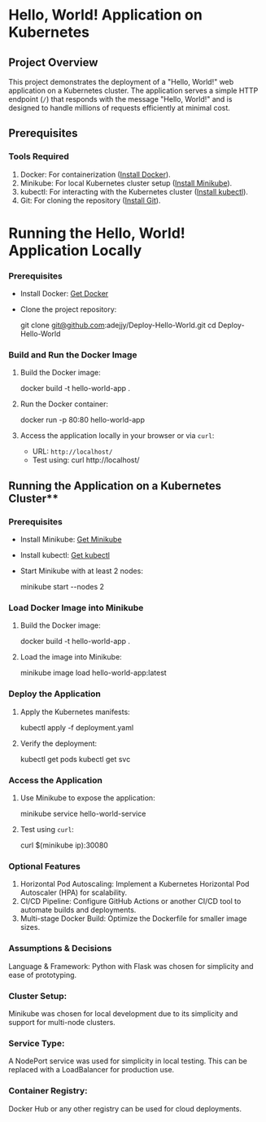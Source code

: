 # Hello, World! Application on Kubernetes

## Project Overview
This project demonstrates the deployment of a "Hello, World!" web application on a Kubernetes cluster. The application serves a simple HTTP endpoint (`/`) that responds with the message "Hello, World!" and is designed to handle millions of requests efficiently at minimal cost.

## Prerequisites
### Tools Required
1. Docker: For containerization ([Install Docker](https://docs.docker.com/get-docker/)).
2. Minikube: For local Kubernetes cluster setup ([Install Minikube](https://minikube.sigs.k8s.io/docs/start/)).
3. kubectl: For interacting with the Kubernetes cluster ([Install kubectl](https://kubernetes.io/docs/tasks/tools/)).
4. Git: For cloning the repository ([Install Git](https://git-scm.com/book/en/v2/Getting-Started-Installing-Git)).


# Running the Hello, World! Application Locally

### Prerequisites
- Install Docker: [Get Docker](https://docs.docker.com/get-docker/)
- Clone the project repository:
  
  git clone git@github.com:adejjy/Deploy-Hello-World.git
  cd Deploy-Hello-World
  
###  Build and Run the Docker Image
1. Build the Docker image:
   
   docker build -t hello-world-app .
   
2. Run the Docker container:
   
   docker run -p 80:80 hello-world-app

3. Access the application locally in your browser or via `curl`:
   - URL: `http://localhost/`
   - Test using:
      curl http://localhost/
   

## Running the Application on a Kubernetes Cluster**

###  Prerequisites
- Install Minikube: [Get Minikube](https://minikube.sigs.k8s.io/docs/start/)
- Install kubectl: [Get kubectl](https://kubernetes.io/docs/tasks/tools/)
- Start Minikube with at least 2 nodes:
  
  minikube start --nodes 2
  

###  Load Docker Image into Minikube
1. Build the Docker image:
   
   docker build -t hello-world-app .
   
2. Load the image into Minikube:
   
   minikube image load hello-world-app:latest
   

### Deploy the Application
1. Apply the Kubernetes manifests:
   
   kubectl apply -f deployment.yaml

2. Verify the deployment:
   
   kubectl get pods
   kubectl get svc
   

###  Access the Application
1. Use Minikube to expose the application:
   
   minikube service hello-world-service
   
   
2. Test using `curl`:
   
   curl $(minikube ip):30080

### Optional Features
1. Horizontal Pod Autoscaling:
Implement a Kubernetes Horizontal Pod Autoscaler (HPA) for scalability.
2. CI/CD Pipeline:
Configure GitHub Actions or another CI/CD tool to automate builds and deployments.
3. Multi-stage Docker Build:
Optimize the Dockerfile for smaller image sizes.
   

### Assumptions & Decisions
 Language & Framework:
Python with Flask was chosen for simplicity and ease of prototyping.
### Cluster Setup:
Minikube was chosen for local development due to its simplicity and support for multi-node clusters.
### Service Type:
A NodePort service was used for simplicity in local testing. This can be replaced with a LoadBalancer for production use.
### Container Registry:
Docker Hub or any other registry can be used for cloud deployments.

